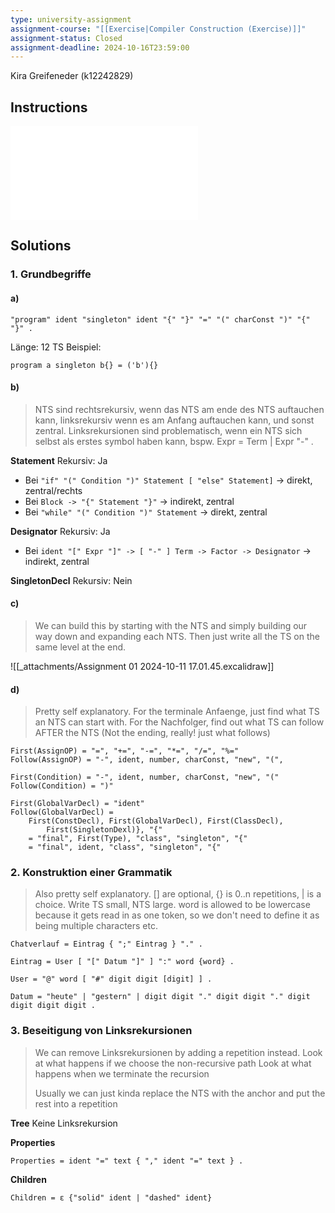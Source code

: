 ```yaml
---
type: university-assignment
assignment-course: "[[Exercise|Compiler Construction (Exercise)]]"
assignment-status: Closed
assignment-deadline: 2024-10-16T23:59:00
---
```

Kira Greifeneder (k12242829)
## Instructions
![](_attachments/UE01.pdf)

## Solutions
### 1. Grundbegriffe
#### a)
```
"program" ident "singleton" ident "{" "}" "=" "(" charConst ")" "{" "}" .
```
Länge: 12 TS
Beispiel: 
```
program a singleton b{} = ('b'){}
```
#### b)
> NTS sind rechtsrekursiv, wenn das NTS am ende des NTS auftauchen kann, linksrekursiv wenn es am Anfang auftauchen kann, und sonst zentral. Linksrekursionen sind problematisch, wenn ein NTS sich selbst als erstes symbol haben kann, bspw. Expr = Term | Expr "-" . 

**Statement**
Rekursiv: Ja
- Bei `"if" "(" Condition ")" Statement [ "else" Statement]` -> direkt, zentral/rechts
- Bei `Block -> "{" Statement "}"` -> indirekt, zentral
- Bei `"while" "(" Condition ")" Statement` -> direkt, zentral

**Designator**
Rekursiv: Ja
- Bei `ident "[" Expr "]" -> [ "-" ] Term -> Factor -> Designator` -> indirekt, zentral

**SingletonDecl**
Rekursiv:  Nein
#### c)
> We can build this by starting with the NTS and simply building our way down and expanding each NTS. Then just write all the TS on the same level at the end.

![[_attachments/Assignment 01 2024-10-11 17.01.45.excalidraw]]
#### d)
> Pretty self explanatory. For the terminale Anfaenge, just find what TS an NTS can start with.
> For the Nachfolger, find out what TS can follow AFTER the NTS (Not the ending, really! just what follows)
```
First(AssignOP) = "=", "+=", "-=", "*=", "/=", "%="
Follow(AssignOP) = "-", ident, number, charConst, "new", "(", 
```
```
First(Condition) = "-", ident, number, charConst, "new", "("
Follow(Condition) = ")"
```
```
First(GlobalVarDecl) = "ident"
Follow(GlobalVarDecl) = 
	First(ConstDecl), First(GlobalVarDecl), First(ClassDecl),
		First(SingletonDexl)}, "{"
	= "final", First(Type), "class", "singleton", "{"
	= "final", ident, "class", "singleton", "{"
```
### 2. Konstruktion einer Grammatik
> Also pretty self explanatory. [] are optional, {} is 0..n repetitions, | is a choice.
> Write TS small, NTS large. word is allowed to be lowercase because it gets read in as one token, so we don't need to define it as being multiple characters etc.

```
Chatverlauf = Eintrag { ";" Eintrag } "." .

Eintrag = User [ "[" Datum "]" ] ":" word {word} .

User = "@" word [ "#" digit digit [digit] ] . 

Datum = "heute" | "gestern" | digit digit "." digit digit "." digit digit digit digit .
```

### 3. Beseitigung von Linksrekursionen
> We can remove Linksrekursionen by adding a repetition instead.
> Look at what happens if we choose the non-recursive path
> Look at what happens when we terminate the recursion
> 
> Usually we can just kinda replace the NTS with the anchor and put the rest into a repetition

**Tree**
Keine Linksrekursion

**Properties**
```
Properties = ident "=" text { "," ident "=" text } .
```
**Children**
```
Children = ε {"solid" ident | "dashed" ident}
```

